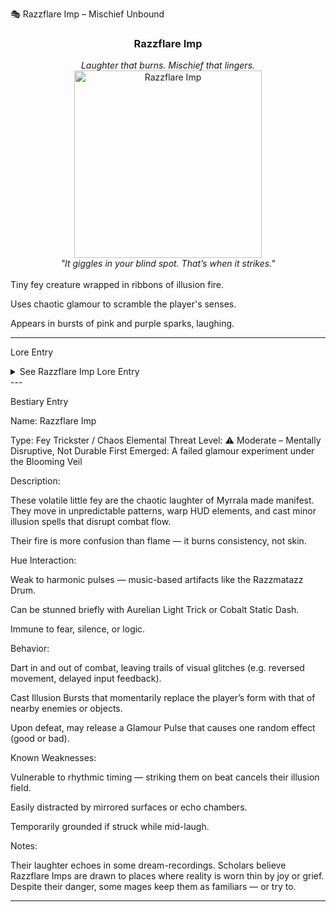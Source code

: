 🎭 Razzflare Imp – Mischief Unbound

<div align="center">
  <h3>Razzflare Imp</h3>  
  <i>Laughter that burns. Mischief that lingers.</i><br>  
  <img src="../../assets/monsters/razzflare-imp.png" alt="Razzflare Imp" width="300"><br>  
  <i>"It giggles in your blind spot. That’s when it strikes."</i><br><br>  
</div>Tiny fey creature wrapped in ribbons of illusion fire.

Uses chaotic glamour to scramble the player's senses.

Appears in bursts of pink and purple sparks, laughing.



---

Lore Entry

<details><summary>See Razzflare Imp Lore Entry</summary>Lore Entry: From the Notes of Mauveine Spark

> “Yes, yes, I made it. But I didn’t teach it to laugh.”



> The Razzflare wasn’t born. It burst into being — a byproduct of an unstable glamour brew during one of my more... dazzling accidents.



> They’re tricksters, sure, but my tricksters. Pink flames. Inverted shadows. Laughter that bends mirrors.
They mess with minds because they don’t understand shape. They shift, skip, and dance inside the cracks between what you see and what you think you see.



> One sang to me once. I woke up without eyebrows and a spellbook rewritten in jokes.



> If you hear giggling where there should be silence, it’s already too late.



> — Mauveine Spark, Color Alchemist Extraordinaire



</details>
---

Bestiary Entry

Name:	Razzflare Imp

Type:	Fey Trickster / Chaos Elemental
Threat Level:	⚠️ Moderate – Mentally Disruptive, Not Durable
First Emerged:	A failed glamour experiment under the Blooming Veil


Description:

These volatile little fey are the chaotic laughter of Myrrala made manifest. They move in unpredictable patterns, warp HUD elements, and cast minor illusion spells that disrupt combat flow.

Their fire is more confusion than flame — it burns consistency, not skin.

Hue Interaction:

Weak to harmonic pulses — music-based artifacts like the Razzmatazz Drum.

Can be stunned briefly with Aurelian Light Trick or Cobalt Static Dash.

Immune to fear, silence, or logic.


Behavior:

Dart in and out of combat, leaving trails of visual glitches (e.g. reversed movement, delayed input feedback).

Cast Illusion Bursts that momentarily replace the player’s form with that of nearby enemies or objects.

Upon defeat, may release a Glamour Pulse that causes one random effect (good or bad).


Known Weaknesses:

Vulnerable to rhythmic timing — striking them on beat cancels their illusion field.

Easily distracted by mirrored surfaces or echo chambers.

Temporarily grounded if struck while mid-laugh.


Notes:

Their laughter echoes in some dream-recordings. Scholars believe Razzflare Imps are drawn to places where reality is worn thin by joy or grief.
Despite their danger, some mages keep them as familiars — or try to.


---


